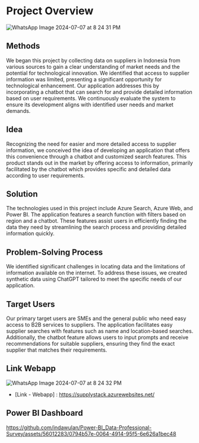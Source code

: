 # Project Overview 
![WhatsApp Image 2024-07-07 at 8 24 31 PM](https://github.com/saifulAchmad/Supplystack/assets/56012283/35f7bbc2-2f1a-43e9-a846-8657fb5e129e)

## Methods
We began this project by collecting data on suppliers in Indonesia from various sources to gain a clear understanding of market needs and the potential for technological innovation. We identified that access to supplier information was limited, presenting a significant opportunity for technological enhancement. Our application addresses this by incorporating a chatbot that can search for and provide detailed information based on user requirements. We continuously evaluate the system to ensure its development aligns with identified user needs and market demands.

## Idea
Recognizing the need for easier and more detailed access to supplier information, we conceived the idea of developing an application that offers this convenience through a chatbot and customized search features. This product stands out in the market by offering access to information, primarily facilitated by the chatbot which provides specific and detailed data according to user requirements.

## Solution
The technologies used in this project include Azure Search, Azure Web, and Power BI. The application features a search function with filters based on region and a chatbot. These features assist users in efficiently finding the data they need by streamlining the search process and providing detailed information quickly.

## Problem-Solving Process
We identified significant challenges in locating data and the limitations of information available on the internet. To address these issues, we created synthetic data using ChatGPT tailored to meet the specific needs of our application.

## Target Users
Our primary target users are SMEs and the general public who need easy access to B2B services to suppliers. The application facilitates easy supplier searches with features such as name and location-based searches. Additionally, the chatbot feature allows users to input prompts and receive recommendations for suitable suppliers, ensuring they find the exact supplier that matches their requirements.

## Link Webapp
![WhatsApp Image 2024-07-07 at 8 24 32 PM](https://github.com/saifulAchmad/Supplystack/assets/56012283/500bafbc-a6b6-4de9-a599-91a108cf3539)

- [Link - Webapp] : https://supplystack.azurewebsites.net/

## Power BI Dashboard 

https://github.com/indawulan/Power-BI_Data-Professional-Survey/assets/56012283/0794b57e-0064-4914-95f5-6e626a1bec48
